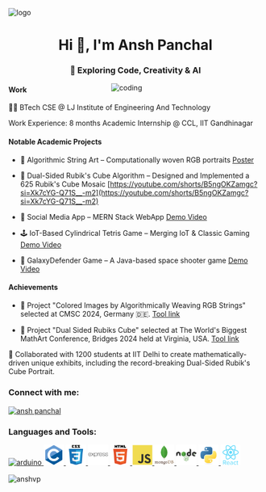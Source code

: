 ![logo](https://images-wixmp-ed30a86b8c4ca887773594c2.wixmp.com/f/c83c004e-1370-4756-88e5-4071de797088/de0dib6-0d584820-45d9-49c8-a54d-a33b98ac8372.gif?token=eyJ0eXAiOiJKV1QiLCJhbGciOiJIUzI1NiJ9.eyJzdWIiOiJ1cm46YXBwOjdlMGQxODg5ODIyNjQzNzNhNWYwZDQxNWVhMGQyNmUwIiwiaXNzIjoidXJuOmFwcDo3ZTBkMTg4OTgyMjY0MzczYTVmMGQ0MTVlYTBkMjZlMCIsIm9iaiI6W1t7InBhdGgiOiJcL2ZcL2M4M2MwMDRlLTEzNzAtNDc1Ni04OGU1LTQwNzFkZTc5NzA4OFwvZGUwZGliNi0wZDU4NDgyMC00NWQ5LTQ5YzgtYTU0ZC1hMzNiOThhYzgzNzIuZ2lmIn1dXSwiYXVkIjpbInVybjpzZXJ2aWNlOmZpbGUuZG93bmxvYWQiXX0.oIKwFOK9Aqd8E2YOv8KDWQoSyNhyM_7E6T34Td20ZKE)
<h1 align="center">Hi 👋, I'm Ansh Panchal</h1>
<h3 align="center">🚀 Exploring Code, Creativity & AI</h3>

<img align="right" alt="coding" width="300" src="https://user-images.githubusercontent.com/37551474/113611467-3a567d80-9657-11eb-862b-b07b4f105c6f.gif"/>

<h4>Work</h4>

👨‍💻 BTech CSE @ LJ Institute of Engineering And Technology

Work Experience: 8 months Academic Internship @ CCL, IIT Gandhinagar 


<h4>Notable Academic Projects</h4>

- 🎨 Algorithmic String Art – Computationally woven RGB portraits [Poster](https://drive.google.com/file/d/1v-t8FzJW3TD6g67ddFU2JrBjxT1_kd8X/view?usp=drive_link)

- 🧩 Dual-Sided Rubik's Cube Algorithm – Designed and Implemented a 625 Rubik's Cube Mosaic [https://youtube.com/shorts/B5ngOKZamgc?si=Xk7cYG-Q71S__-m2](https://youtube.com/shorts/B5ngOKZamgc?si=Xk7cYG-Q71S__-m2)

- 📱 Social Media App – MERN Stack WebApp [Demo Video](https://drive.google.com/file/d/175i8kYorhSr2yacckIa_aBVd-ZnSW-hB/view?usp=drive_link)

- 🕹️ IoT-Based Cylindrical Tetris Game – Merging IoT & Classic Gaming [Demo Video](https://drive.google.com/file/d/1Um1zX5qreutxvSVlzahyCMRvUPcfdHTR/view?usp=drive_link)

- 🚀 GalaxyDefender Game – A Java-based space shooter game [Demo Video](https://drive.google.com/file/d/16NUu9unLOx5amGvKh8gciNcfMSmVc1YM/view?usp=drive_link)


<h4>Achievements</h4>

- 🎉 Project "Colored Images by Algorithmically Weaving RGB Strings" selected at CMSC 2024, Germany 🇩🇪. [Tool link](https://stringart.streamlit.app/)

- 🎉 Project "Dual Sided Rubiks Cube" selected at The World's Biggest MathArt Conference, Bridges 2024 held at Virginia, USA. [Tool link](https://dualsidedrubikscube.streamlit.app/)

🌟 Collaborated with 1200 students at IIT Delhi to create mathematically-driven unique exhibits, including the record-breaking Dual-Sided Rubik's Cube Portrait.

<h3 align="left">Connect with me:</h3>
<p align="left">
<a href="https://www.linkedin.com/in/ansh-panchal-25873a229?miniProfileUrn=urn%3Ali%3Afs_miniProfile%3AACoAADk9W-QBxJoCJ8sZMYDu_E6p0Jui0zZ-CWA&lipi=urn%3Ali%3Apage%3Ad_flagship3_search_srp_all%3BAO4rRX2ZQgyJY36ft%2FtKEA%3D%3D" target="blank"><img align="center" src="https://raw.githubusercontent.com/rahuldkjain/github-profile-readme-generator/master/src/images/icons/Social/linked-in-alt.svg" alt="ansh panchal" height="30" width="40" /></a>
</p>

<h3 align="left">Languages and Tools:</h3>
<p align="left"> <a href="https://www.arduino.cc/" target="_blank" rel="noreferrer"> <img src="https://cdn.worldvectorlogo.com/logos/arduino-1.svg" alt="arduino" width="40" height="40"/> </a> <a href="https://www.cprogramming.com/" target="_blank" rel="noreferrer"> <img src="https://raw.githubusercontent.com/devicons/devicon/master/icons/c/c-original.svg" alt="c" width="40" height="40"/> </a> <a href="https://www.w3schools.com/css/" target="_blank" rel="noreferrer"> <img src="https://raw.githubusercontent.com/devicons/devicon/master/icons/css3/css3-original-wordmark.svg" alt="css3" width="40" height="40"/> </a> <a href="https://expressjs.com" target="_blank" rel="noreferrer"> <img src="https://raw.githubusercontent.com/devicons/devicon/master/icons/express/express-original-wordmark.svg" alt="express" width="40" height="40"/> </a> <a href="https://www.w3.org/html/" target="_blank" rel="noreferrer"> <img src="https://raw.githubusercontent.com/devicons/devicon/master/icons/html5/html5-original-wordmark.svg" alt="html5" width="40" height="40"/> </a> <a href="https://developer.mozilla.org/en-US/docs/Web/JavaScript" target="_blank" rel="noreferrer"> <img src="https://raw.githubusercontent.com/devicons/devicon/master/icons/javascript/javascript-original.svg" alt="javascript" width="40" height="40"/> </a> <a href="https://www.mongodb.com/" target="_blank" rel="noreferrer"> <img src="https://raw.githubusercontent.com/devicons/devicon/master/icons/mongodb/mongodb-original-wordmark.svg" alt="mongodb" width="40" height="40"/> </a> <a href="https://nodejs.org" target="_blank" rel="noreferrer"> <img src="https://raw.githubusercontent.com/devicons/devicon/master/icons/nodejs/nodejs-original-wordmark.svg" alt="nodejs" width="40" height="40"/> </a> <a href="https://www.python.org" target="_blank" rel="noreferrer"> <img src="https://raw.githubusercontent.com/devicons/devicon/master/icons/python/python-original.svg" alt="python" width="40" height="40"/> </a> <a href="https://reactjs.org/" target="_blank" rel="noreferrer"> <img src="https://raw.githubusercontent.com/devicons/devicon/master/icons/react/react-original-wordmark.svg" alt="react" width="40" height="40"/> </a> </p>

<p><img align="center" src="https://github-readme-stats.vercel.app/api/top-langs?username=anshvp&show_icons=true&locale=en&layout=compact" alt="anshvp" /></p>
